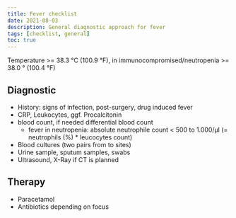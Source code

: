 ```yaml
---
title: Fever checklist
date: 2021-08-03
description: General diagnostic approach for fever
tags: [checklist, general]
toc: true
---
```


Temperature >= 38.3 °C (100.9 °F), in immunocompromised/neutropenia >= 38.0 ° (100.4 °F)

## Diagnostic

- History: signs of infection, post-surgery, drug induced fever
- CRP, Leukocytes, ggf. Procalcitonin
- blood count, if needed differential blood count
  - fever in neutropenia: absolute neutrophile count < 500 to 1.000/µl (= neutrophils (%) * leucocytes count)
- Blood cultures (two pairs from to sites)
- Urine sample, sputum samples, swabs
- Ultrasound, X-Ray if CT is planned

## Therapy

- Paracetamol
- Antibiotics depending on focus
